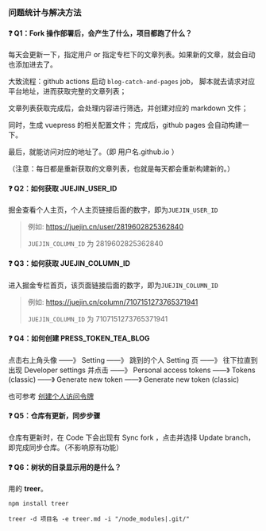### 问题统计与解决方法

#### ❓ Q1：Fork 操作部署后，会产生了什么，项目都跑了什么？

每天会更新一下，指定用户 or 指定专栏下的文章列表。如果新的文章，就会自动也添加进去了。

大致流程：github actions 启动 `blog-catch-and-pages` job， 脚本就去请求对应平台地址，进而获取完整的文章列表；

文章列表获取完成后，会处理内容进行筛选，并创建对应的 markdown 文件；

同时，生成 vuepress 的相关配置文件； 完成后，github pages 会自动构建一下。

最后，就能访问对应的地址了。（即 用户名.github.io ）

（注意：每日都是重新获取的文章列表，也就是每天都会重新构建新的。）

#### ❓ Q2：如何获取 JUEJIN_USER_ID

掘金查看个人主页，个人主页链接后面的数字，即为`JUEJIN_USER_ID`

> 例如: https://juejin.cn/user/2819602825362840
>
>  `JUEJIN_COLUMN_ID` 为 2819602825362840

#### ❓ Q3：如何获取 JUEJIN_COLUMN_ID

进入掘金专栏首页，该页面链接后面的数字，即为`JUEJIN_COLUMN_ID`

> 例如: https://juejin.cn/column/7107151273765371941 
>
> `JUEJIN_COLUMN_ID` 为 7107151273765371941

#### ❓ Q4：如何创建 PRESS_TOKEN_TEA_BLOG

点击右上角头像 ——》 Setting ——》 跳到的个人 Setting 页 ——》 往下拉直到出现 Developer settings 并点击 ——》 Personal access tokens ——》 Tokens (classic) ——》 Generate new token ——》 Generate new token (classic)

也可参考 [创建个人访问令牌](https://docs.github.com/zh/authentication/keeping-your-account-and-data-secure/creating-a-personal-access-token)

#### ❓ Q5：仓库有更新，同步步骤

仓库有更新时，在 Code 下会出现有 Sync fork ，点击并选择 Update branch，即完成同步仓库。（不影响原有功能）

#### ❓ Q6：树状的目录显示用的是什么？

用的 **treer**。

`npm install treer`

`treer -d 项目名 -e treer.md -i "/node_modules|.git/"`
